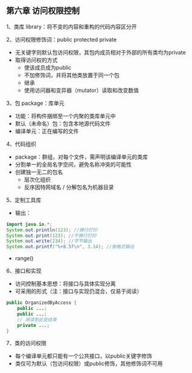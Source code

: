 ## 第六章 访问权限控制

1、类库 library：将不变的内容和重构的代码内容区分开

2、访问权限修饰词：public protected private

+ 无关键字则默认包访问权限，其包内成员相对于外部的所有类均为private
+ 取得访问权的方式
  + 使该成员成为public
  + 不加修饰词，并将其他类放置于同一个包
  + 继承
  + 使用访问器和变异器（mutator）读取和改变数值

3、包 package：库单元

+ 功能：将构件捆绑至一个内聚的类库单元中
+ 默认（未命名）包：包含本地源代码文件
+ 编译单元：正在编写的文件

4、代码组织

+ package：群组，对每个文件，需声明该编译单元的类库
+ 分割单一的全局名字空间，避免名称冲突的可能性
+ 创建独一无二的包名
  + 层次化组织
  + 反序因特网域名 / 分解包名为机器目录

5、定制工具库

+ 输出：

```java
import java.io.*;
System.out.println(123); //换行打印
System.out.print(123); //不换行打印
System.out.write(234); //字节输出
System.out.printf("%+8.5f\n", 3.14); //按格式输出
```

+ range()

6、接口和实现

+ 访问控制基本思想：将接口与具体实现分离
+ 可采用的形式（注：接口与实现仍混合，仅易于阅读）

```java
public OrganizedByAccess {
	public ...;
	public ...;
	// 阅读到此处结束
	private ...;
}
```

7、类的访问权限

+ 每个编译单元都只能有一个公共接口，以public关键字修饰
+ 类仅可为默认（包访问权限）或public修饰，其他修饰词不可用

